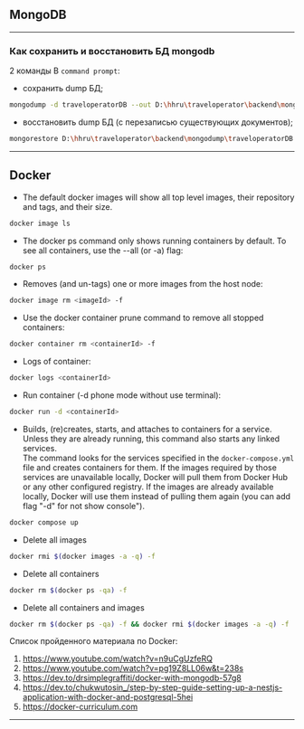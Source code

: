 ## MongoDB

-----

### Как сохранить и восстановить БД mongodb

2 команды В `command prompt`:

- сохранить dump БД;
```bash
mongodump -d traveloperatorDB --out D:\hhru\traveloperator\backend\mongodump\traveloperatorDB
```

- восстановить dump БД (с перезаписью существующих документов);
```bash
mongorestore D:\hhru\traveloperator\backend\mongodump\traveloperatorDB --drop
```

---

## Docker

- The default docker images will show all top level images, 
their repository and tags, and their size.
```bash
docker image ls
```

- The docker ps command only shows running containers by default.
To see all containers, use the --all (or -a) flag:
```bash
docker ps
```

- Removes (and un-tags) one or more images from the host node:
```bash
docker image rm <imageId> -f
```

- Use the docker container prune command to remove all stopped containers:
```bash
docker container rm <containerId> -f
```

- Logs of container:
```bash
docker logs <containerId>
```

- Run container (-d phone mode without use terminal):
```bash
docker run -d <containerId>
```

- Builds, (re)creates, starts, and attaches to containers for a service.
Unless they are already running, this command also starts any linked services.  
The command looks for the services specified in the `docker-compose.yml` file
and creates containers for them. If the images required by those services 
are unavailable locally, Docker will pull them from Docker Hub or any other 
configured registry. If the images are already available locally, 
Docker will use them instead of pulling them again (you can add flag "-d" for not show console").
```bash
docker compose up
```

- Delete all images
```bash
docker rmi $(docker images -a -q) -f
```

- Delete all containers
```bash
docker rm $(docker ps -qa) -f
```

- Delete all containers and images
```bash
docker rm $(docker ps -qa) -f && docker rmi $(docker images -a -q) -f
```

Список пройденного материала по Docker:
1) https://www.youtube.com/watch?v=n9uCgUzfeRQ
2) https://www.youtube.com/watch?v=pg19Z8LL06w&t=238s
3) https://dev.to/drsimplegraffiti/docker-with-mongodb-57g8
4) https://dev.to/chukwutosin_/step-by-step-guide-setting-up-a-nestjs-application-with-docker-and-postgresql-5hei
5) https://docker-curriculum.com
---
